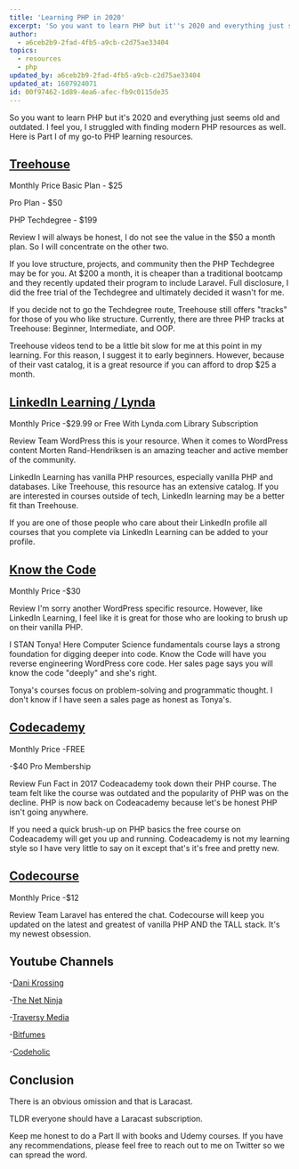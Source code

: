 ```yaml
---
title: 'Learning PHP in 2020'
excerpt: 'So you want to learn PHP but it''s 2020 and everything just seems old and outdated. I feel you, I struggled with finding modern PHP resources as well. Here is Part I of my go-to PHP learning resources.'
author:
  - a6ceb2b9-2fad-4fb5-a9cb-c2d75ae33404
topics:
  - resources
  - php
updated_by: a6ceb2b9-2fad-4fb5-a9cb-c2d75ae33404
updated_at: 1607924071
id: 00f97462-1d89-4ea6-afec-fb9c0115de35
---
```

So you want to learn PHP but it's 2020 and everything just seems old and outdated. I feel you, I struggled with finding modern PHP resources as well. Here is Part I of my go-to PHP learning resources.

## [Treehouse](https://teamtreehouse.com/)
Monthly Price
Basic Plan - $25

Pro Plan - $50

PHP Techdegree - $199

Review
I will always be honest, I do not see the value in the $50 a month plan. So I will concentrate on the other two.

If you love structure, projects, and community then the PHP Techdegree may be for you. At $200 a month, it is cheaper than a traditional bootcamp and they recently updated their program to include Laravel. Full disclosure, I did the free trial of the Techdegree and ultimately decided it wasn't for me.

If you decide not to go the Techdegree route, Treehouse still offers "tracks" for those of you who like structure. Currently, there are three PHP tracks at Treehouse: Beginner, Intermediate, and OOP.

Treehouse videos tend to be a little bit slow for me at this point in my learning. For this reason, I suggest it to early beginners. However, because of their vast catalog, it is a great resource if you can afford to drop $25 a month.

## [LinkedIn Learning / Lynda](https://www.linkedin.com/learning/)
Monthly Price
-$29.99 or Free With Lynda.com Library Subscription

Review
Team WordPress this is your resource. When it comes to WordPress content Morten Rand-Hendriksen is an amazing teacher and active member of the community.

LinkedIn Learning has vanilla PHP resources, especially vanilla PHP and databases. Like Treehouse, this resource has an extensive catalog. If you are interested in courses outside of tech, LinkedIn learning may be a better fit than Treehouse.

If you are one of those people who care about their LinkedIn profile all courses that you complete via LinkedIn Learning can be added to your profile.

## [Know the Code](https://knowthecode.io/)
Monthly Price
-$30

Review
I'm sorry another WordPress specific resource. However, like LinkedIn Learning, I feel like it is great for those who
are looking to brush up on their vanilla PHP.

I STAN Tonya! Here Computer Science fundamentals course lays a strong foundation for digging deeper into code. Know the Code
will have you reverse engineering WordPress core code. Her sales page says you will know the code "deeply" and she's right.

Tonya's courses focus on problem-solving and programmatic thought. I don't know if I have seen a sales page as honest as Tonya's.

## [Codecademy](https://www.codecademy.com/)
Monthly Price
-FREE

-$40 Pro Membership

Review
Fun Fact in 2017 Codeacademy took down their PHP course. The team felt like the course was outdated and the popularity of PHP was on the decline. PHP is now back on Codeacademy because let's be honest PHP isn't going anywhere.

If you need a quick brush-up on PHP basics the free course on Codeacademy will get you up and running. Codeacademy is not my learning style so I have very little to say on it except that's it's free and pretty new.

## [Codecourse](https://codecourse.com/)
Monthly Price
-$12

Review
Team Laravel has entered the chat. Codecourse will keep you updated on the latest and greatest of vanilla PHP AND the TALL
stack. It's my newest obsession.

## Youtube Channels
-[Dani Krossing](https://www.youtube.com/user/TheCharmefis)

-[The Net Ninja](https://www.youtube.com/c/TheNetNinja/featured)

-[Traversy Media](https://www.youtube.com/c/TheNetNinja/featured)

-[Bitfumes](https://www.youtube.com/c/Bitfumes/featured)

-[Codeholic](https://www.youtube.com/c/TheCodeholic/featured)

## Conclusion
There is an obvious omission and that is Laracast.

TLDR everyone should have a Laracast subscription.

Keep me honest to do a Part II with books and Udemy courses. If you have any recommendations, please feel free to reach out to me on Twitter so we can spread the word.
